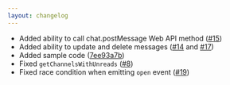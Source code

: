 ```yaml
---
layout: changelog
---
```

  * Added ability to call chat.postMessage Web API method ([#15](https://github.com/slackapi/node-slack-client/pull/15))
  * Added ability to update and delete messages ([#14](https://github.com/slackapi/node-slack-client/pull/14) and [#17](https://github.com/slackapi/node-slack-client/pull/17))
  * Added sample code ([7ee93a7b](https://github.com/slackapi/node-slack-client/commit/7ee93a7bd51c97519d6d5deb54bd8058612a9b19))
  * Fixed `getChannelsWithUnreads` ([#8](https://github.com/slackapi/node-slack-client/pull/8))
  * Fixed race condition when emitting `open` event ([#19](https://github.com/slackapi/node-slack-client/pull/19))